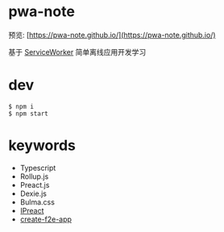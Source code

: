 # pwa-note

预览: [https://pwa-note.github.io/](https://pwa-note.github.io/)

基于 [ServiceWorker](https://developer.mozilla.org/zh-CN/docs/Web/API/Service_Worker_API) 简单离线应用开发学习  


# dev

```
$ npm i
$ npm start
```

# keywords
- Typescript
- Rollup.js
- Preact.js
- Dexie.js
- Bulma.css
- [IPreact](https://www.npmjs.com/package/ipreact)
- [create-f2e-app](https://github.com/shy2850/create-f2e-app)

